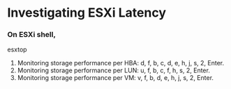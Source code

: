 # Investigating ESXi Latency

### On ESXi shell,
esxtop

1. Monitoring storage performance per HBA: d, f, b, c, d, e, h, j, s, 2, Enter.
2. Monitoring storage performance per LUN: u, f, b, c, f, h, s, 2, Enter.
3. Monitoring storage performance per VM: v, f, b, d, e, h, j, s, 2, Enter.

